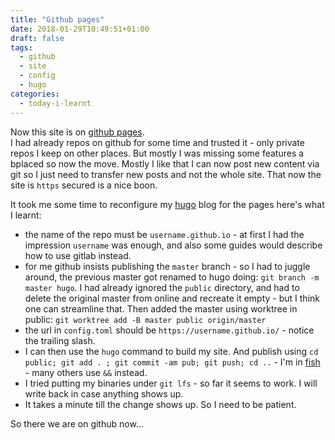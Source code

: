 ```yaml
---
title: "Github pages"
date: 2018-01-29T10:49:51+01:00
draft: false
tags:
  - github
  - site
  - config
  - hugo
categories:
  - today-i-learnt
---
```

Now this site is on [github pages](https://pages.github.com).  
I had already repos on github for some time and trusted it - only
private repos I keep on other places. But mostly I was
missing some features a bplaced so now the move.  Mostly I like that I
can now post new content via git so I just need to transfer new posts
and not the whole site.  That now the site is `https` secured is a
nice boon. 

It took me some time to reconfigure my [hugo](https://gohugo.io) blog for the pages here's what I learnt:

 - the name of the repo must be `username.github.io` - at first I had
   the impression `username` was enough, and also some guides would
   describe how to use gitlab instead.
 - for me github insists publishing the `master` branch - so I had to
   juggle around,  the previous master got renamed to hugo doing: `git
   branch -m master hugo`.  I had already ignored the `public`
   directory, and had to delete the original master from online and
   recreate it empty - but I think one can streamline that.
   Then added the master using worktree in public: `git worktree add -B master public origin/master`
 - the url in `config.toml` should be `https://username.github.io/` -
   notice the trailing slash.
 - I can then use the `hugo` command to build my site.  And publish
   using `cd public; git add . ; git commit -am pub; git push; cd ..`  - I'm in
   [fish](https://fishshell.com) -  many others use `&&` instead.
 - I tried putting my binaries under `git lfs` - so far it seems to
   work.  I will write back in case anything shows up.
 - It takes a minute till the change shows up. So I need to be
   patient.

So there we are on github now...
 
